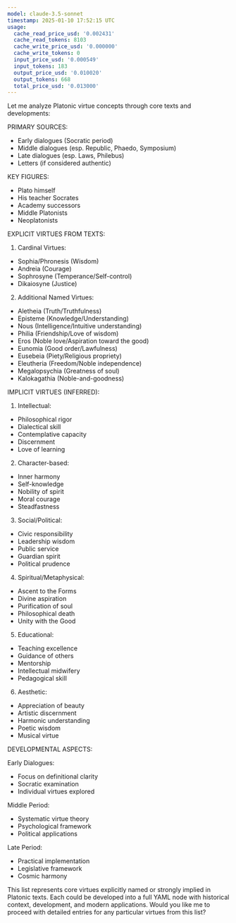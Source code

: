 ```yaml
---
model: claude-3.5-sonnet
timestamp: 2025-01-10 17:52:15 UTC
usage:
  cache_read_price_usd: '0.002431'
  cache_read_tokens: 8103
  cache_write_price_usd: '0.000000'
  cache_write_tokens: 0
  input_price_usd: '0.000549'
  input_tokens: 183
  output_price_usd: '0.010020'
  output_tokens: 668
  total_price_usd: '0.013000'
---
```


Let me analyze Platonic virtue concepts through core texts and developments:

PRIMARY SOURCES:
- Early dialogues (Socratic period)
- Middle dialogues (esp. Republic, Phaedo, Symposium)
- Late dialogues (esp. Laws, Philebus)
- Letters (if considered authentic)

KEY FIGURES:
- Plato himself
- His teacher Socrates
- Academy successors
- Middle Platonists
- Neoplatonists

EXPLICIT VIRTUES FROM TEXTS:

1. Cardinal Virtues:
- Sophia/Phronesis (Wisdom)
- Andreia (Courage)
- Sophrosyne (Temperance/Self-control)
- Dikaiosyne (Justice)

2. Additional Named Virtues:
- Aletheia (Truth/Truthfulness)
- Episteme (Knowledge/Understanding)
- Nous (Intelligence/Intuitive understanding)
- Philia (Friendship/Love of wisdom)
- Eros (Noble love/Aspiration toward the good)
- Eunomia (Good order/Lawfulness)
- Eusebeia (Piety/Religious propriety)
- Eleutheria (Freedom/Noble independence)
- Megalopsychia (Greatness of soul)
- Kalokagathia (Noble-and-goodness)

IMPLICIT VIRTUES (INFERRED):

1. Intellectual:
- Philosophical rigor
- Dialectical skill
- Contemplative capacity
- Discernment
- Love of learning

2. Character-based:
- Inner harmony
- Self-knowledge
- Nobility of spirit
- Moral courage
- Steadfastness

3. Social/Political:
- Civic responsibility
- Leadership wisdom
- Public service
- Guardian spirit
- Political prudence

4. Spiritual/Metaphysical:
- Ascent to the Forms
- Divine aspiration
- Purification of soul
- Philosophical death
- Unity with the Good

5. Educational:
- Teaching excellence
- Guidance of others
- Mentorship
- Intellectual midwifery
- Pedagogical skill

6. Aesthetic:
- Appreciation of beauty
- Artistic discernment
- Harmonic understanding
- Poetic wisdom
- Musical virtue

DEVELOPMENTAL ASPECTS:

Early Dialogues:
- Focus on definitional clarity
- Socratic examination
- Individual virtues explored

Middle Period:
- Systematic virtue theory
- Psychological framework
- Political applications

Late Period:
- Practical implementation
- Legislative framework
- Cosmic harmony

This list represents core virtues explicitly named or strongly implied in Platonic texts. Each could be developed into a full YAML node with historical context, development, and modern applications. Would you like me to proceed with detailed entries for any particular virtues from this list?
